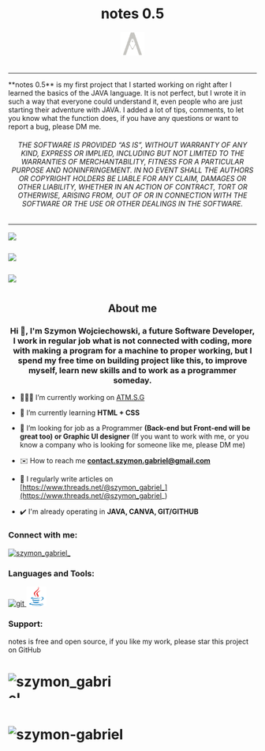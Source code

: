 <h1 align="center">notes 0.5</h1>
<div>
  <h6 align="center">
<img src="https://github.com/szymon-gabriel/notesS.G/blob/master/app/src/main/resources/icon/notes.png" alt="centered image" style="width: 5vw; min-width: 5px;"/>
</div>

<hr>
**notes 0.5** is my first project that I started working on right after I learned the basics of the JAVA language. It is not perfect, but I wrote it in such a way that everyone could understand it, even people who are just starting their adventure with JAVA.
I added a lot of tips, comments, to let you know what the function does, if you have any questions or want to report a bug, please DM me.

<h6 align="center">THE SOFTWARE IS PROVIDED “AS IS”, WITHOUT WARRANTY OF ANY KIND, EXPRESS OR IMPLIED, INCLUDING BUT NOT LIMITED TO THE WARRANTIES OF MERCHANTABILITY, FITNESS FOR A PARTICULAR PURPOSE AND NONINFRINGEMENT. IN NO EVENT SHALL THE AUTHORS OR COPYRIGHT HOLDERS BE LIABLE FOR ANY CLAIM, DAMAGES OR OTHER LIABILITY, WHETHER IN AN ACTION OF CONTRACT, TORT OR OTHERWISE, ARISING FROM, OUT OF OR IN CONNECTION WITH THE SOFTWARE OR THE USE OR OTHER DEALINGS IN THE SOFTWARE.</h6>

<hr>

<img align="center" src="https://github.com/szymon-gabriel/notesS.G/assets/141585512/b40dde9e-603b-468e-9ce0-bdf92ddbc6fd"/>
<h3>
<img align="center" src="https://github.com/szymon-gabriel/notesS.G/assets/141585512/b40dde9e-603b-468e-9ce0-bdf92ddbc6fd"/>
<h3>
<img align="center" src="https://github.com/szymon-gabriel/notesS.G/assets/141585512/c83987b8-28bf-4d82-bb81-0cdb80c4dd57"/>

<h1>
<h2 align="center">About me</h1>
<h3 align="center">Hi 👋, I'm Szymon Wojciechowski, a future Software Developer, I work in regular job what is not connected with coding, more with making a program for a machine to proper working, but I spend my free time on building project like this, to improve myself, learn new skills and to work as a programmer someday.</h3>


- 👨🏻‍💻 I’m currently working on [ATM.S.G](https://github.com/szymon-gabriel/ATM.S.G)

- 🌱 I’m currently learning **HTML + CSS**

- 🤝 I’m looking for job as a Programmer **(Back-end but Front-end will be great too) or Graphic UI designer** (If you want to work with me, or you know a company who is looking for someone like me, please DM me)

- ✉️ How to reach me **contact.szymon.gabriel@gmail.com**

- 📝 I regularly write articles on [https://www.threads.net/@szymon_gabriel_](https://www.threads.net/@szymon_gabriel_)

- ✔️ I'm already operating in **JAVA, CANVA, GIT/GITHUB**

<h3 align="left">Connect with me:</h3>
<p align="left">
<a href="https://instagram.com/szymon_gabriel_" target="blank"><img align="center" src="https://raw.githubusercontent.com/rahuldkjain/github-profile-readme-generator/master/src/images/icons/Social/instagram.svg" alt="szymon_gabriel_" height="30" width="40" /></a>
</p>

<h3 align="left">Languages and Tools:</h3>
<p align="left"> <a href="https://git-scm.com/" target="_blank" rel="noreferrer"> <img src="https://www.vectorlogo.zone/logos/git-scm/git-scm-icon.svg" alt="git" width="40" height="40"/> </a> <a href="https://www.java.com" target="_blank" rel="noreferrer"> <img src="https://raw.githubusercontent.com/devicons/devicon/master/icons/java/java-original.svg" alt="java" width="40" height="40"/> </a> </p>

<h3 align="left">Support:</h3>
notes is free and open source, if you like my work, please star this project on GitHub
<h1>
<p><a href="https://ko-fi.com/szymon_gabriel"> <img align="left" src="https://cdn.ko-fi.com/cdn/kofi3.png?v=3" height="50" width="210" alt="szymon_gabriel" /></a></p><br><br>

<h1>
<p align="left"> <img src="https://komarev.com/ghpvc/?username=szymon-gabriel&label=Total%20profile%20views&color=530611&style=flat-square" alt="szymon-gabriel" /> </p
